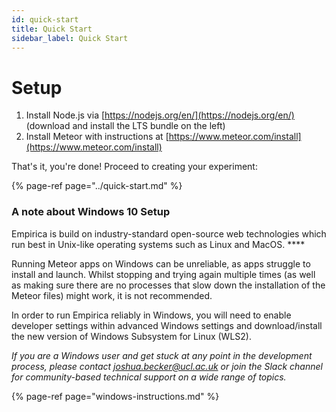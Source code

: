 ```yaml
---
id: quick-start
title: Quick Start
sidebar_label: Quick Start
---
```


# Setup

1. Install Node.js via [https://nodejs.org/en/](https://nodejs.org/en/) \(download and install the LTS bundle on the left\) 
2. Install Meteor with instructions at [https://www.meteor.com/install](https://www.meteor.com/install)

That's it, you're done!  Proceed to creating your experiment:

{% page-ref page="../quick-start.md" %}

### **A note about Windows 10 Setup**

Empirica is build on industry-standard open-source web technologies which run best in Unix-like operating systems such as Linux and MacOS.   ****

Running Meteor apps on Windows can be unreliable, as apps struggle to install and launch. Whilst stopping and trying again multiple times \(as well as making sure there are no processes that slow down the installation of the Meteor files\) might work, it is not recommended.

In order to run Empirica reliably in Windows, you will need to enable developer settings within advanced Windows settings and download/install the new version of Windows Subsystem for Linux \(WLS2\). 

_If you are a Windows user and get stuck at any point in the development process, please contact joshua.becker@ucl.ac.uk or join the Slack channel for community-based technical support on a wide range of topics._

{% page-ref page="windows-instructions.md" %}

